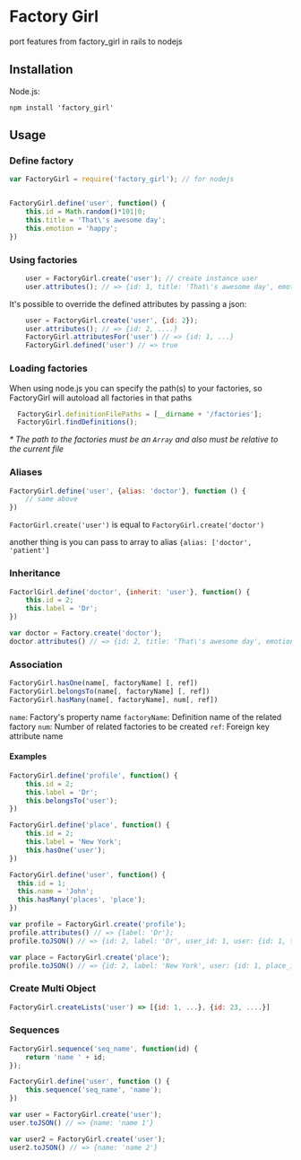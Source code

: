 # Factory Girl

port features from factory_girl in rails to nodejs

## Installation

Node.js:

    npm install 'factory_girl'

## Usage

### Define factory

``` js
var FactoryGirl = require('factory_girl'); // for nodejs
```

``` js

FactoryGirl.define('user', function() {
	this.id = Math.random()*101|0;
	this.title = 'That\'s awesome day';
	this.emotion = 'happy';
})
```

### Using factories

``` js
	user = FactoryGirl.create('user'); // create instance user
	user.attributes(); // => {id: 1, title: 'That\'s awesome day', emotion: 'happy'}
```

It's possible to override the defined attributes by passing a json:
``` js
	user = FactoryGirl.create('user', {id: 2});
	user.attributes(); // => {id: 2, ....}
	FactoryGirl.attributesFor('user') // => {id: 1, ...}
	FactoryGirl.defined('user') // => true
```

### Loading factories

When using node.js you can specify the path(s) to your factories, so FactoryGirl will autoload all factories in that paths
```js
  FactoryGirl.definitionFilePaths = [__dirname + '/factories'];
  FactoryGirl.findDefinitions();
```
_* The path to the factories must be an `Array` and also must be relative to the current file_

### Aliases

``` js
FactoryGirl.define('user', {alias: 'doctor'}, function () {
	// same above
})
```

`FactorGirl.create('user')` is equal to `FactoryGirl.create('doctor')`

another thing is you can pass to array to alias  `{alias: ['doctor', 'patient']`

### Inheritance

``` js
FactorlGirl.define('doctor', {inherit: 'user'}, function() {
	this.id = 2;
	this.label = 'Dr';
})

var doctor = Factory.create('doctor');
doctor.attributes() // => {id: 2, title: 'That\'s awesome day', emotion: 'happy', label: 'Dr'}
```

### Association

``` js
FactoryGirl.hasOne(name[, factoryName] [, ref])
FactoryGirl.belongsTo(name[, factoryName] [, ref])
FactoryGirl.hasMany(name[, factoryName], num[, ref])
```

`name`: Factory's property name
`factoryName`: Definition name of the related factory
`num`: Number of related factories to be created
`ref`: Foreign key attribute name

#### Examples

```js
FactoryGirl.define('profile', function() {
	this.id = 2;
	this.label = 'Dr';
	this.belongsTo('user');
})

FactoryGirl.define('place', function() {
	this.id = 2;
	this.label = 'New York';
	this.hasOne('user');
})

FactoryGirl.define('user', function() {
  this.id = 1;
  this.name = 'John';
  this.hasMany('places', 'place');
})

var profile = FactoryGirl.create('profile');
profile.attributes() // => {label: 'Dr'};
profile.toJSON() // => {id: 2, label: 'Dr', user_id: 1, user: {id: 1, title: 'That\'s awesome day', emotion: 'happy'}}

var place = FactoryGirl.create('place');
profile.toJSON() // => {id: 2, label: 'New York', user: {id: 1, place_id: 2, ...}}
```

### Create Multi Object
``` js
FactoryGirl.createLists('user') => [{id: 1, ...}, {id: 23, ....}]
```

### Sequences

``` js
FactoryGirl.sequence('seq_name', function(id) {
	return 'name ' + id;
});

FactoryGirl.define('user', function () {
	this.sequence('seq_name', 'name');
})

var user = FactoryGirl.create('user');
user.toJSON() // => {name: 'name 1'}

var user2 = FactoryGirl.create('user');
user2.toJSON() // => {name: 'name 2'}
```
